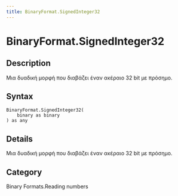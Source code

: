 ```yaml
---
title: BinaryFormat.SignedInteger32
---
```


# BinaryFormat.SignedInteger32


## Description

Μια δυαδική μορφή που διαβάζει έναν ακέραιο 32 bit με πρόσημο.


## Syntax

```powerquery
BinaryFormat.SignedInteger32(
    binary as binary
) as any
```


## Details

Μια δυαδική μορφή που διαβάζει έναν ακέραιο 32 bit με πρόσημο.



## Category
Binary Formats.Reading numbers
